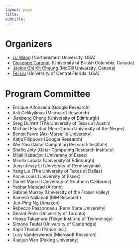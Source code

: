 ```yaml
---
layout: page
title: 
subtitle: 
---
```


# Organizers

* [Lu Wang](http://www.ccs.neu.edu/home/luwang/) (Northeastern University, USA)
* [Giuseppe Carenini](http://www.cs.ubc.ca/~carenini/) (University of British Columbia, Canada)
* [Jackie Chi Kit Cheung](http://cs.mcgill.ca/~jcheung/) (McGill University, Canada)
* [Fei Liu](http://www.cs.ucf.edu/~feiliu/) (University of Central Florida, USA)



# Program Committee

* Enrique Alfonseca (Google Research)
* Asli Celikyilmaz (Microsoft Research)
* Jianpeng Cheng (University of Edinburgh)
* Greg Durrett (The University of Texas at Austin)
* Michael Elhadad (Ben-Gurion University of the Negev)
* Benoit Favre (Aix-Marseille University)
* Katja Filippova (Google Research)
* Wei Gao (Qatar Computing Research Institute)
* Shafiq Joty (Qatar Computing Research Institute)
* Mijail Kabadjov (University of Essex)
* Mirella Lapata (University of Edinburgh)
* Junyi Jessy Li (University of Pennsylvania)
* Yang Liu (The University of Texas at Dallas)
* Annie Louis (University of Essex)
* Daniel Marcu (University of Southern California)
* Yashar Mehdad (Airbnb)
* Gabriel Murray (University of the Fraser Valley)
* Ramesh Nallapati (IBM Research)
* Jun-Ping Ng (Amazon)
* Rebecca Passonneau (Penn State University)
* Gerald Penn (University of Toronto)
* Hiroya Takamura (Tokyo Institute of Technology)
* Simone Teufel (University of Cambridge)
* Kapil Thadani (Yahoo Inc.)
* Lucy Vanderwende (Microsoft Research)
* Xiaojun Wan (Peking University)
